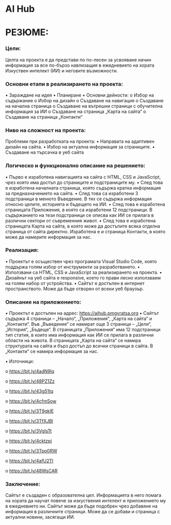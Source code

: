 # AI Hub

# РЕЗЮМЕ:
### Цели:
Целта на проекта е да представи по по-лесен за усвояване начин информация за все по-бързо навлизащия в ежедневието на хората Изкуствен интелект (ИИ) и неговите възможности.
### Основни етапи в реализирането на проекта:
•	Зараждане на идея
•	Планиране
•	Основни дейности:
o	Избор на съдържание
o	Избор на дизайн
o	Създаване на навигация
o	Създаване на начална страница
o	Създаване на вътрешни страници с обучителна информация за ИИ
o	Създаване на страница „Карта на сайта“
o	Създаване на страница „Контакти“

### Ниво на сложност на проекта:
Проблеми при разработката на проекта:
•	Направата на адаптивен дизайн на сайта.
•	Избор на актуална информация за страниците.
•	Създаване на търсачка в уеб сайта

### Логическо и функционално описание на решението:
•	Първо е изработена навигацията на сайта с HTML, CSS и JavaScript, чрез която има достъп до страниците и подстраниците му.
•	След това е изработена началната страница, която съдържа кратка информация за предназначението на сайта.
•	След това са изработени 3 подстраници в менюто Въведение. В тях се съдържа информация относно целите, историята и бъдещето на ИИ.
•	След това е изработена страницата Приложения, в която са изработени 12 подстраници. В съдържанието на тези подстраници се описва как ИИ се прилага в различни сектори от съвременния живот.
•	След това е изработена страницата Карта на сайта, в която може да достъпите всяка отделна страница от сайта директно. Изработена е и страница Контакти, в която може да намерите информация за нас.
### Реализация:
•	Проектът е осъществен чрез програмата Visual Studio Code, която поддържа голям избор от инструменти за разработването. 
•	Използвани са HTML, CSS и JavaScript за реализирането на проекта.
•	Дизайнът на уеб сайта е responsive, което го прави лесно използваем на голям набор от устройства.
•	Сайтът е достъпен в интернет пространството. Може да бъде отворен от всеки уеб браузър.
### Описание на приложението:
•	Проектът е достъпен на адрес: https://aihub.pmgvratsa.org
•	Сайтът съдържа 4 страници – „Начало“, „Приложения“, „Карта на сайта“ и „Контакти“. Във „Въведение“ се намират още 3 страници – „Цели“, „История“, „Бъдеще“. В страницата „Приложения“ има 12 подстраници тип статия, в които има информация как ИИ се прилага в различни области на живота. В страницата „Карта на сайта“ се намира структурата на сайта и бърз достъп до всички страници в сайта. В „Контакти“ се намира информация за нас.

•	Източници:

o	https://bit.ly/4adN9lq

o	https://bit.ly/48PZ1Zz

o	https://bit.ly/43g51tq

o	https://bit.ly/4cfmSow

o	https://bit.ly/3T9qkIE

o	https://bit.ly/3TfXJBl

o	https://bit.ly/3VgIsTt

o	https://bit.ly/4cktzpi

o	https://bit.ly/3Tpp0RW

o	https://bit.ly/4afU2Tl

o	https://bit.ly/48WsCAR


### Заключение:
Сайтът е създаден с образователна цел. Информацията в него помага на хората да научат повече за изкуствения интелект и приложението му в ежедневието ни. Сайтът може да бъде подобрен чрез добавяне на информация в различните страници. Може да се добави и страница с актуални новини, засягащи ИИ.
